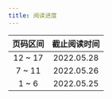 ```yaml
---
title: 阅读进度
---
```


|  页码区间   |  截止阅读时间  |
| :-----: | :--------: |
| 12 ~ 17 | 2022.05.28 |
| 7 ~ 11  | 2022.05.26 |
|  1 ~ 6  | 2022.05.25 |
